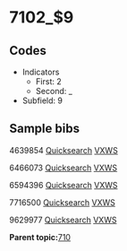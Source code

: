 # 7102\_$9

## Codes

-   Indicators
    -   First: 2
    -   Second: \_
-   Subfield: 9

## Sample bibs

4639854 [Quicksearch](https://search.library.yale.edu/catalog/4639854) [VXWS](http://prodorbis.library.yale.edu:7014/vxws/GetHoldingsService?bibId=4639854)

6466073 [Quicksearch](https://search.library.yale.edu/catalog/6466073) [VXWS](http://prodorbis.library.yale.edu:7014/vxws/GetHoldingsService?bibId=6466073)

6594396 [Quicksearch](https://search.library.yale.edu/catalog/6594396) [VXWS](http://prodorbis.library.yale.edu:7014/vxws/GetHoldingsService?bibId=6594396)

7716500 [Quicksearch](https://search.library.yale.edu/catalog/7716500) [VXWS](http://prodorbis.library.yale.edu:7014/vxws/GetHoldingsService?bibId=7716500)

9629977 [Quicksearch](https://search.library.yale.edu/catalog/9629977) [VXWS](http://prodorbis.library.yale.edu:7014/vxws/GetHoldingsService?bibId=9629977)

**Parent topic:**[710](../../tags/710/710.md)

